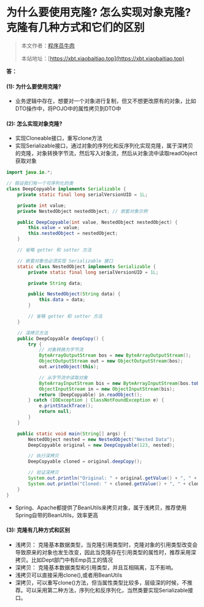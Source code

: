 # 为什么要使用克隆? 怎么实现对象克隆? 克隆有几种方式和它们的区别

> 本文作者：[程序员牛肉](https://github.com/luoye6)
>
> 本站地址：[https://xbt.xiaobaitiao.top](https://xbt.xiaobaitiao.top)

**答：**

#### (1): 为什么要使用克隆? 

- 业务逻辑中存在，想要对一个对象进行复制，但又不想更改原有的对象，比如DTO操作中，将POJO中的属性拷贝到DTO中

#### (2): 怎么实现对象克隆?

- 实现Cloneable接口，重写clone方法
- 实现Serializable接口，通过对象的序列化和反序列化实现克隆，属于深拷贝的克隆，对象转换字节流，然后写入对象流，然后从对象流中读取readObject获取对象

```java
import java.io.*;

// 假设我们有一个可序列化的类
class DeepCopyable implements Serializable {
    private static final long serialVersionUID = 1L;

    private int value;
    private NestedObject nestedObject; // 嵌套对象示例

    public DeepCopyable(int value, NestedObject nestedObject) {
        this.value = value;
        this.nestedObject = nestedObject;
    }

    // 省略 getter 和 setter 方法

    // 嵌套对象也必须实现 Serializable 接口
    static class NestedObject implements Serializable {
        private static final long serialVersionUID = 1L;

        private String data;

        public NestedObject(String data) {
            this.data = data;
        }

        // 省略 getter 和 setter 方法
    }

    // 深拷贝方法
    public DeepCopyable deepCopy() {
        try {
            // 对象转换为字节流
            ByteArrayOutputStream bos = new ByteArrayOutputStream();
            ObjectOutputStream out = new ObjectOutputStream(bos);
            out.writeObject(this);

            // 从字节流中读取对象
            ByteArrayInputStream bis = new ByteArrayInputStream(bos.toByteArray());
            ObjectInputStream in = new ObjectInputStream(bis);
            return (DeepCopyable) in.readObject();
        } catch (IOException | ClassNotFoundException e) {
            e.printStackTrace();
            return null;
        }
    }

    public static void main(String[] args) {
        NestedObject nested = new NestedObject("Nested Data");
        DeepCopyable original = new DeepCopyable(123, nested);

        // 执行深拷贝
        DeepCopyable cloned = original.deepCopy();

        // 验证深拷贝
        System.out.println("Original: " + original.getValue() + ", " + original.getNestedObject().getData());
        System.out.println("Cloned: " + cloned.getValue() + ", " + cloned.getNestedObject().getData());
    }
}
```

- Spring、Apache都提供了BeanUtils来拷贝对象，属于浅拷贝，推荐使用Spring自带的BeanUtils，效率更高

#### (3): 克隆有几种方式和区别

- 浅拷贝： 克隆基本数据类型，当克隆引用类型时，克隆对象的引用类型改变会导致原来的对象也发生改变，因此当克隆存在引用类型的属性时，推荐采用深拷贝。比如Dept部门中有Emp员工的情况
- 深拷贝： 克隆基本数据类型和引用类型，并且互相隔离，互不影响。
- 浅拷贝可以直接采用clone(),或者用BeanUtils
- 深拷贝，可以重写clone()方法，但当属性类型比较多，层级深的时候，不推荐。可以采用第二种方法，序列化和反序列化，当然类要实现Serializable接口。
